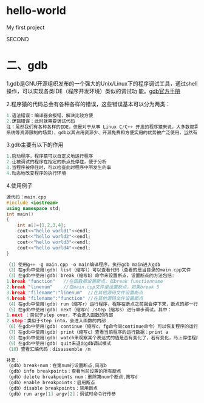 # hello-world
My first project

SECOND

# 二、gdb
1.gdb是GNU开源组织发布的一个强大的Unix/Linux下的程序调试工具，通过shell操作，可以实现各类IDE（程序开发环境）类似的调试功
能。[gdb官方手册](https://www.sourceware.org/gdb/)

2.程序猿的代码总会有各种各样的错误，这些错误基本可以分为两类：
```cpp
1.语法错误：编译器会报错，解决比较方便
2.逻辑错误：此时就需要调试代码
注：虽然我们有各种各样的IDE，但是对于从事 Linux C/C++ 开发的程序猿来说，大多数都需要熟悉gdb调试工具。尤其当不具备IDE的环境时（嵌入式
系统等资源限制的场景），gdb以其占用资源少、开源免费和方便实用的优势被广泛使用，当然有IDE的话还是就根据个人习惯来吧。
```
3.gdb主要有以下的作用
```cpp
1.启动程序，程序猿可以自定义地运行程序
2.让被调试的程序在指定的断点处停住，便于分析
3.当程序被停住时，可以检查此时程序中所发生的事
4.动态地改变程序的执行环境
```
4.使用例子
```cpp
源代码：main.cpp
#include <iostream>
using namespace std;
int main()
{
	int a[]={1,2,3,4};
	cout<<"hello world1"<<endl;
	cout<<"hello world2"<<endl;
	cout<<"hello world3"<<endl;
	cout<<"hello world4"<<endl;
}

（1）使用g++ -g main.cpp -o main编译程序，执行gdb main进入gdb
（2）在gdb中使用(gdb) list（缩写l）可以查看代码（查看的是当目录的main.cpp文件
（3）在gdb中使用(gdb) break（缩写b）命令来设置断点，设置断点的方法包括:
1.break "function"   //在函数那设置断点，如break functionname
2.break "linenum"    //在main.cpp文件里设置断点，如果break 5
3.break "filename":"linenum"  //在其他源码文件设置断点
4.break "filename":"function" //在其他源码文件设置断点
（4）在gdb中使用(gdb) run（缩写r）运行程序，程序在断点之前就会停下来，断点的那一行不运行。
（5）在gdb中使用(gdb) next（缩写n）/step（缩写s）进行单步调试。其中：
1.next ：类似于step over，不会进入函数的内部
2.step：类似于step into，会进入函数的内部
（6）在gdb中使用(gdb) continue（缩写c，fg命令同continue命令）可以恢复程序的运行直到程序结束或到达下一个断点
（7）在gdb中使用(gdb) print（缩写c）查看当前程序的运行数据：print a
（8）在gdb中使用(gdb) watch来观察某个表达式的值是否有变化了，若有变化，马上停住程序
（9）在gdb中使用(gdb) quit来退出gdb调试模式
（10）查看汇编代码：disassemble /m

补充：
（gdb）break+num：在第num行设置断点,简写b
（gdb）info breakpoints：查看当前设置的所有断点
（gdb）delete breakpoints num：删除第num个断点,简写d
（gdb）enable breakpoints：启用断点
（gdb）disable breakpoints：禁用断点
（gdb）run argv[1] argv[2]：调试时命令行传参
```
